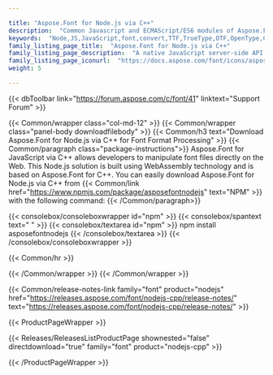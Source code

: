 ```yaml
---

title: "Aspose.Font for Node.js via C++"
description:  "Common Javascript and ECMAScript/ES6 modules of Aspose.Font for Node.js"
keywords:  "Node,JS,JavaScript,font,convert,TTF,TrueType,OTF,OpenType,CFF,Type1"
family_listing_page_title:  "Aspose.Font for Node.js via C++"
family_listing_page_description:  "A native JavaScript server-side API that allows manipulation the font types including TTF, TrueType, OpenType, CFF & Type1 fonts."
family_listing_page_iconurl:  "https://docs.aspose.com/font/icons/aspose_font-for-nodejs-cpp.svg"
weight: 5

---
```


{{< dbToolbar link="https://forum.aspose.com/c/font/41" linktext="Support Forum" >}}

{{< Common/wrapper class="col-md-12" >}}
{{< Common/wrapper class="panel-body downloadfilebody" >}}
{{< Common/h3 text="Download Aspose.Font for Node.js via C++ for Font Format Processing"  >}}
{{< Common/paragraph class="package-instructions">}}
Aspose.Font for JavaScript via C++ allows developers to manipulate font files directly on the Web. This Node.js solution is built using WebAssembly technology and is based on Aspose.Font for C++.
You can easily download Aspose.Font for Node.js via C++ from {{< Common/link href="https://www.npmjs.com/package/asposefontnodejs" text="NPM"  >}} with the following command:
{{< /Common/paragraph>}}

{{< consolebox/consoleboxwrapper id="npm" >}}
   {{< consolebox/spantext text=" " >}}
   {{< consolebox/textarea id="npm" >}} npm install asposefontnodejs {{< /consolebox/textarea >}}
{{< /consolebox/consoleboxwrapper >}}

{{< Common/hr >}}

{{< /Common/wrapper >}}
{{< /Common/wrapper >}}

{{< Common/release-notes-link family="font" product="nodejs" href="https://releases.aspose.com/font/nodejs-cpp/release-notes/" text="https://releases.aspose.com/font/nodejs-cpp/release-notes/"  >}}

{{< ProductPageWrapper >}}
<!-- ProductPageContent-->

<!-- ReleasesListProductPage-->
{{< Releases/ReleasesListProductPage shownested="false"  directdownload="true" family="font" product="nodejs-cpp" >}}
<!-- /ReleasesListProductPage-->

{{< /ProductPageWrapper >}}